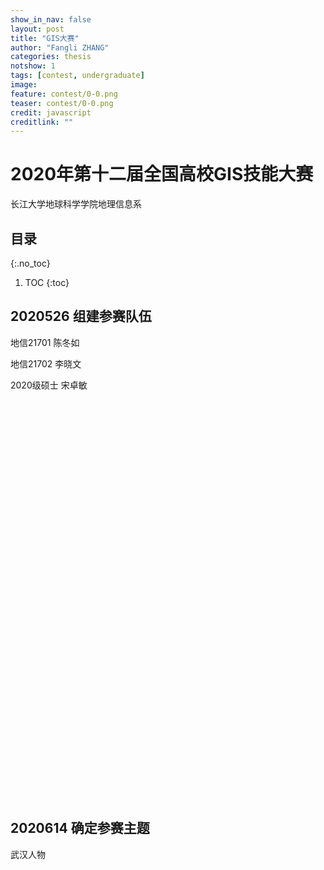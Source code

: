 ```yaml
---
show_in_nav: false
layout: post
title: "GIS大赛"
author: "Fangli ZHANG"
categories: thesis
notshow: 1
tags: [contest, undergraduate]
image:
feature: contest/0-0.png
teaser: contest/0-0.png
credit: javascript
creditlink: ""
---
```


# 2020年第十二届全国高校GIS技能大赛

长江大学地球科学学院地理信息系

## 目录
{:.no_toc}
1. TOC
{:toc}

## 2020526 组建参赛队伍
地信21701 陈冬如

地信21702 李晓文

2020级硕士 宋卓敏

<html>
<head>
    <meta charset="utf-8">
    <title>ECharts</title>
    <script src="../echarts/echarts-master/dist/echarts.js"></script>
    <script src="../echarts/echarts-master/dist/extension/bmap.js"></script>
    <script type="text/javascript" src="http://api.map.baidu.com/api?v=3.0&ak=UQIbZ8RrepxcyoSARRWIrIxZNdSyt96f"></script>
</head>
<body>
    <div id="main" style="width: 100%; height: 640px;"></div>
    <script type="text/javascript">
    echarts.init(document.getElementById('main')).setOption({
        backgroundColor: 'transparent',
        title: {
            text: '全国主要城市空气质量',
            subtext: 'data from PM25.in',
            sublink: 'http://www.pm25.in',
            left: 'center',
            textStyle: {
                color: '#fff'
            }
        },
        tooltip : {
            trigger: 'item'
        },
        bmap: {
            center: [104.114129, 37.550339],
            zoom: 4.5,
            roam: true,
            mapStyle: {
                styleJson: [
                    {
                        "featureType": "water",
                        "elementType": "all",
                        "stylers": {
                            "color": "#044161"
                        }
                    },
                    {
                        "featureType": "land",
                        "elementType": "all",
                        "stylers": {
                            "color": "#004981"
                        }
                    },
                    {
                        "featureType": "boundary",
                        "elementType": "geometry",
                        "stylers": {
                            "color": "#064f85"
                        }
                    },
                    {
                        "featureType": "railway",
                        "elementType": "all",
                        "stylers": {
                            "visibility": "off"
                        }
                    },
                    {
                        "featureType": "highway",
                        "elementType": "geometry",
                        "stylers": {
                            "color": "#004981"
                        }
                    },
                    {
                        "featureType": "highway",
                        "elementType": "geometry.fill",
                        "stylers": {
                            "color": "#005b96",
                            "lightness": 1
                        }
                    },
                    {
                        "featureType": "highway",
                        "elementType": "labels",
                        "stylers": {
                            "visibility": "off"
                        }
                    },
                    {
                        "featureType": "arterial",
                        "elementType": "geometry",
                        "stylers": {
                            "color": "#004981"
                        }
                    },
                    {
                        "featureType": "arterial",
                        "elementType": "geometry.fill",
                        "stylers": {
                            "color": "#00508b"
                        }
                    },
                    {
                        "featureType": "poi",
                        "elementType": "all",
                        "stylers": {
                            "visibility": "off"
                        }
                    },
                    {
                        "featureType": "green",
                        "elementType": "all",
                        "stylers": {
                            "color": "#056197",
                            "visibility": "off"
                        }
                    },
                    {
                        "featureType": "subway",
                        "elementType": "all",
                        "stylers": {
                            "visibility": "off"
                        }
                    },
                    {
                        "featureType": "manmade",
                        "elementType": "all",
                        "stylers": {
                            "visibility": "off"
                        }
                    },
                    {
                        "featureType": "local",
                        "elementType": "all",
                        "stylers": {
                            "visibility": "off"
                        }
                    },
                    {
                        "featureType": "arterial",
                        "elementType": "labels",
                        "stylers": {
                            "visibility": "off"
                        }
                    },
                    {
                        "featureType": "boundary",
                        "elementType": "geometry.fill",
                        "stylers": {
                            "color": "#029fd4"
                        }
                    },
                    {
                        "featureType": "building",
                        "elementType": "all",
                        "stylers": {
                            "color": "#1a5787"
                        }
                    },
                    {
                        "featureType": "label",
                        "elementType": "all",
                        "stylers": {
                            "visibility": "off"
                        }
                    }
                ]
            }
        },
        series : []
    });
    </script>
</body>
</html>


## 2020614 确定参赛主题
武汉人物
